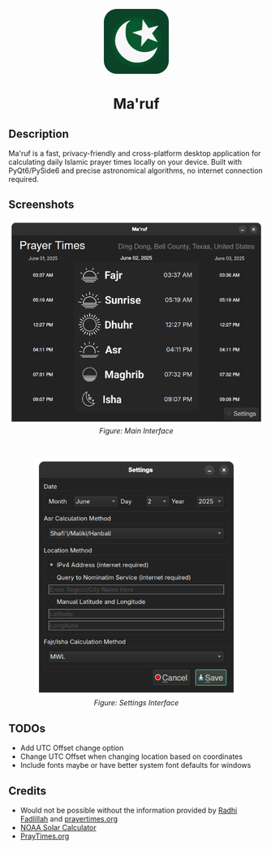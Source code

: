 <p align="center">
    <img alt="Logo" src="resources/maruf_icon.png" width="128" />
    <h1 align="center">Ma'ruf</h1>
</p>

## Description
Ma'ruf is a fast, privacy-friendly and cross-platform desktop application for calculating daily Islamic prayer times locally on your device. Built with PyQt6/PySide6 and precise astronomical algorithms, no internet connection required.

## Screenshots
<p align="center">
  <img src="resources/main_interface.png" alt="Main Interface" width="600"><br>
  <em>Figure: Main Interface</em>
</p>
&nbsp;&nbsp;
<p align="center">
  <img src="resources/settings_interface.png" alt="Settings Interface" width="400"><br>
  <em>Figure: Settings Interface</em>
</p>

## TODOs
- Add UTC Offset change option
- Change UTC Offset when changing location based on coordinates
- Include fonts maybe or have better system font defaults for windows

## Credits
- Would not be possible without the information provided by [Radhi Fadlillah](https://radhifadlillah.com/) and [prayertimes.org](https://www.prayertimes.org/en/prayer-times-calculation-methodology/)
- [NOAA Solar Calculator](https://gml.noaa.gov/grad/solcalc/)
- [PrayTimes.org](https://praytimes.org/manual)
